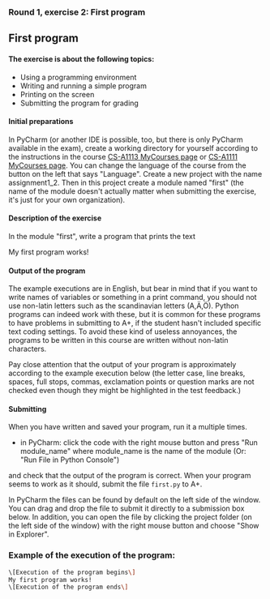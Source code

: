 ### Round 1, exercise 2: First program

First program
-------------

#### The exercise is about the following topics:

*   Using a programming environment
*   Writing and running a simple program
*   Printing on the screen
*   Submitting the program for grading

#### Initial preparations

In PyCharm (or another IDE is possible, too, but there is only PyCharm available in the exam), create a working directory for yourself according to the instructions in the course [CS-A1113 MyCourses page](https://mycourses.aalto.fi/course/view.php?id=44394#section-0) or [CS-A1111 MyCourses page](https://mycourses.aalto.fi/course/view.php?id=44395&section=8). You can change the language of the course from the button on the left that says "Language". Create a new project with the name assignment1\_2. Then in this project create a module named "first" (the name of the module doesn't actually matter when submitting the exercise, it's just for your own organization).

#### Description of the exercise

In the module "first", write a program that prints the text  

My first program works!

#### Output of the program

The example executions are in English, but bear in mind that if you want to write names of variables or something in a print command, you should not use non-latin letters such as the scandinavian letters (A,Ä,Ö). Python programs can indeed work with these, but it is common for these programs to have problems in submitting to A+, if the student hasn't included specific text coding settings. To avoid these kind of useless annoyances, the programs to be written in this course are written without non-latin characters.

Pay close attention that the output of your program is approximately according to the example execution below (the letter case, line breaks, spaces, full stops, commas, exclamation points or question marks are not checked even though they might be highlighted in the test feedback.)

#### Submitting

When you have written and saved your program, run it a multiple times.

*   in PyCharm: click the code with the right mouse button and press "Run module\_name" where module\_name is the name of the module (Or: "Run File in Python Console")

and check that the output of the program is correct. When your program seems to work as it should, submit the file `first.py` to A+.

In PyCharm the files can be found by default on the left side of the window. You can drag and drop the file to submit it directly to a submission box below. In addition, you can open the file by clicking the project folder (on the left side of the window) with the right mouse button and choose "Show in Explorer".

### Example of the execution of the program:
```bash
\[Execution of the program begins\]
My first program works!
\[Execution of the program ends\]
```
